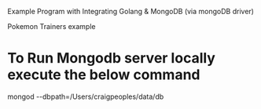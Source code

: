 Example Program with Integrating Golang & MongoDB (via mongoDB driver)

Pokemon Trainers example

# To Run Mongodb server locally execute the below command

mongod --dbpath=/Users/craigpeoples/data/db
